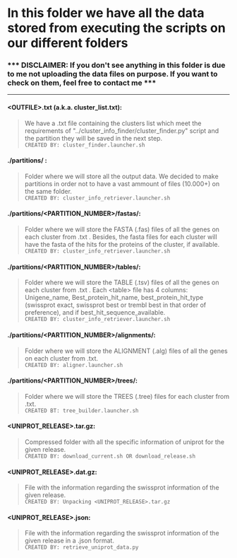 
# In this folder we have all the data stored from executing the scripts on our different folders
### *** DISCLAIMER: If you don't see anything in this folder is due to me not uploading the data files on purpose. If you want to check on them, feel free to contact me ***
_____________________________________________________________________________________________________________________________
#### &#60;OUTFILE>.txt (a.k.a. cluster_list.txt):
>We have a .txt file containing the clusters list which meet the requirements of "../cluster_info_finder/cluster_finder.py" script and the partition they will be saved in the next step.<br />`CREATED BY: cluster_finder.launcher.sh`

#### ./partitions/ :
>Folder where we will store all the output data. We decided to make partitions in order not to have a vast ammount of files (10.000+) on the same folder.<br />`CREATED BY: cluster_info_retriever.launcher.sh`

#### ./partitions/<PARTITION_NUMBER>/fastas/:
>Folder where we will store the FASTA (.fas) files of all the genes on each cluster from <OUTFILE>.txt . Besides, the fasta files for each cluster will have the fasta of the hits for the proteins of the cluster, if available.<br />`CREATED BY: cluster_info_retriever.launcher.sh`

#### ./partitions/<PARTITION_NUMBER>/tables/:
>Folder where we will store the TABLE (.tsv) files of all the genes on each cluster from <OUTFILE>.txt . Each <table&#62; file has 4 columns: Unigene_name, Best_protein_hit_name, best_protein_hit_type (swissprot exact, swissprot best or trembl best in that order of preference), and if best_hit_sequence_available.<br />`CREATED BY: cluster_info_retriever.launcher.sh`

#### ./partitions/<PARTITION_NUMBER>/alignments/:
>Folder where we will store the ALIGNMENT (.alg) files of all the genes on each cluster from <OUTFILE>.txt.<br />`CREATED BY: aligner.launcher.sh`

#### ./partitions/<PARTITION_NUMBER>/trees/:
>Folder where we will store the TREES (.tree) files for each cluster from <OUTFILE>.txt.<br />`CREATED BT: tree_builder.launcher.sh`

#### &#60;UNIPROT_RELEASE>.tar.gz:
>Compressed folder with all the specific information of uniprot for the given release.<br />`CREATED BY: download_current.sh OR download_release.sh`

#### &#60;UNIPROT_RELEASE>.dat.gz:
>File with the information regarding the swissprot information of the given release.<br />`CREATED BY: Unpacking <UNIPROT_RELEASE>.tar.gz`

#### &#60;UNIPROT_RELEASE>.json:
>File with the information regarding the swissprot information of the given release in a .json format.<br />`CREATED BY: retrieve_uniprot_data.py`
